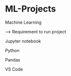 # ML-Projects

Machine Learning 

 --> Requirement to run project

 Jupyter notebook

 Python 

 Pandas

 VS Code
